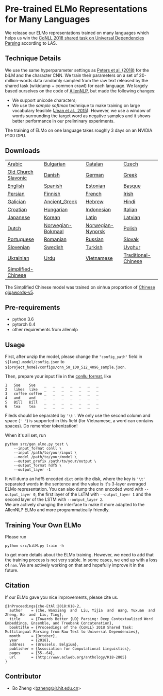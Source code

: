 Pre-trained ELMo Representations for Many Languages
===================================================

We release our ELMo representations trained on many languages
which helps us win the [CoNLL 2018 shared task on Universal Dependencies Parsing](http://universaldependencies.org/conll18/results.html)
according to LAS.

## Technique Details

We use the same hyperparameter settings as [Peters et al. (2018)](https://arxiv.org/abs/1802.05365) for the biLM
and the character CNN.
We train their parameters
on a set of 20-million-words data randomly
sampled from the raw text released by the shared task (wikidump + common crawl) for each language.
We largely based ourselves on the code of [AllenNLP](https://allennlp.org/), but made the following changes:

* We support unicode characters;
* We use the *sample softmax* technique
to make training on large vocabulary feasible ([Jean et al., 2015](https://arxiv.org/abs/1412.2007)).
However, we use a window of words surrounding the target word
as negative samples and it shows better performance in our preliminary experiments.

The training of ELMo on one language takes roughly 3 days on an NVIDIA P100 GPU.


## Downloads

|   |   |   |   |
|---|---|---|---|
| [Arabic](http://pbmpb9h15.bkt.gdipper.com/ar.model.tar.xz) | [Bulgarian](http://pbmpb9h15.bkt.gdipper.com/bg.model.tar.xz) | [Catalan](http://pbmpb9h15.bkt.gdipper.com/ca.model.tar.xz) | [Czech](http://pbmpb9h15.bkt.gdipper.com/cs.model.tar.xz)  |
| [Old Church Slavonic](http://pbmpb9h15.bkt.gdipper.com/cu.model.tar.xz) | [Danish](http://pbmpb9h15.bkt.gdipper.com/da.model.tar.xz) | [German](http://pbmpb9h15.bkt.gdipper.com/de.model.tar.xz) | [Greek](http://pbmpb9h15.bkt.gdipper.com/el.model.tar.xz) | 
| [English](http://pbmpb9h15.bkt.gdipper.com/en.model.tar.xz) | [Spanish](http://pbmpb9h15.bkt.gdipper.com/es.model.tar.xz) | [Estonian](http://pbmpb9h15.bkt.gdipper.com/et.model.tar.xz) | [Basque](http://pbmpb9h15.bkt.gdipper.com/eu.model.tar.xz) |
| [Persian](http://pbmpb9h15.bkt.gdipper.com/fa.model.tar.xz) | [Finnish](http://pbmpb9h15.bkt.gdipper.com/fi.model.tar.xz) | [French](http://pbmpb9h15.bkt.gdipper.com/fr.model.tar.xz) | [Irish](http://pbmpb9h15.bkt.gdipper.com/ga.model.tar.xz) | 
| [Galician](http://pbmpb9h15.bkt.gdipper.com/gl.model.tar.xz) | [Ancient_Greek](http://pbmpb9h15.bkt.gdipper.com/grc.model.tar.xz) | [Hebrew](http://pbmpb9h15.bkt.gdipper.com/he.model.tar.xz) | [Hindi](http://pbmpb9h15.bkt.gdipper.com/hi.model.tar.xz) | 
| [Croatian](http://pbmpb9h15.bkt.gdipper.com/hr.model.tar.xz) | [Hungarian](http://pbmpb9h15.bkt.gdipper.com/hu.model.tar.xz) | [Indonesian](http://pbmpb9h15.bkt.gdipper.com/id.model.tar.xz) | [Italian](http://pbmpb9h15.bkt.gdipper.com/it.model.tar.xz) |
| [Japanese](http://pbmpb9h15.bkt.gdipper.com/ja.model.tar.xz) | [Korean](http://pbmpb9h15.bkt.gdipper.com/ko.model.tar.xz) | [Latin](http://pbmpb9h15.bkt.gdipper.com/la.model.tar.xz) | [Latvian](http://pbmpb9h15.bkt.gdipper.com/lv.model.tar.xz) |
| [Dutch](http://pbmpb9h15.bkt.gdipper.com/nl.model.tar.xz) | [Norwegian-Bokmaal](http://pbmpb9h15.bkt.gdipper.com/no_bokmaal.model.tar.xz) | [Norwegian-Nynorsk](http://pbmpb9h15.bkt.gdipper.com/no_nynorsk.model.tar.xz) | [Polish](http://pbmpb9h15.bkt.gdipper.com/pl.model.tar.xz) | 
| [Portuguese](http://pbmpb9h15.bkt.gdipper.com/pt.model.tar.xz) | [Romanian](http://pbmpb9h15.bkt.gdipper.com/ro.model.tar.xz) | [Russian](http://pbmpb9h15.bkt.gdipper.com/ru.model.tar.xz) | [Slovak](http://pbmpb9h15.bkt.gdipper.com/sk.model.tar.xz) |
| [Slovenian](http://pbmpb9h15.bkt.gdipper.com/sl.model.tar.xz) | [Swedish](http://pbmpb9h15.bkt.gdipper.com/sv.model.tar.xz) | [Turkish](http://pbmpb9h15.bkt.gdipper.com/tr.model.tar.xz) | [Uyghur](http://pbmpb9h15.bkt.gdipper.com/ug.model.tar.xz) |
| [Ukrainian](http://pbmpb9h15.bkt.gdipper.com/uk.model.tar.xz) | [Urdu](http://pbmpb9h15.bkt.gdipper.com/ur.model.tar.xz) | [Vietnamese](http://pbmpb9h15.bkt.gdipper.com/vi.model.tar.xz) | [Traditional-Chinese](http://pbmpb9h15.bkt.gdipper.com/zht.model.tar.xz) |
| [Simplified-Chinese](http://pbmpb9h15.bkt.gdipper.com/zhs.model.tar.xz) | | |


The Simplified Chinese model was trained on xinhua proportion of [Chinese gigawords-v5](https://catalog.ldc.upenn.edu/ldc2011t13).

## Pre-requirements

* python 3.6 
* pytorch 0.4
* other requirements from allennlp

## Usage

First, after unzip the model, please change the `"config_path"` field in `${lang}.model/config.json`
to `${project_home}/configs/cnn_50_100_512_4096_sample.json`.

Then, prepare your input file in the [conllu format](http://universaldependencies.org/format.html), like
```
1   Sue    Sue    _   _   _   _   _   _   _
2   likes  like   _   _   _   _   _   _   _
3   coffee coffee _   _   _   _   _   _   _
4   and    and    _   _   _   _   _   _   _
5   Bill   Bill   _   _   _   _   _   _   _
6   tea    tea    _   _   _   _   _   _   _
```
Fileds should be separated by `'\t'`. We only use the second column and space (`' '`) is supported in
this field (for Vietnamese, a word can contains spaces).
Do remember tokenization!

When it's all set, run

```
python src/gen_elmo.py test \
    --input_format conll \
    --input /path/to/your/input \
    --model /path/to/your/model \
    --output_prefix /path/to/your/output \
    --output_format hdf5 \
    --output_layer -1
```

It will dump an hdf5 encoded `dict` onto the disk, where the key is `'\t'` separated
words in the sentence and the value is it's 3-layer averaged ELMo representation.
You can also dump the cnn encoded word with `--output_layer 0`,
the first layer of the LsTM with `--output_layer 1` and the second layer
of the LSTM with `--output_layer 2`.  
We are actively changing the interface to make it more adapted to the 
AllenNLP ELMo and more programmatically friendly.

## Training Your Own ELMo

Please run 
```
python src/biLM.py train -h
```
to get more details about the ELMo training. However, we
need to add that the training process is not very stable.
In some cases, we end up with a loss of `nan`. We are actively working on that and hopefully
improve it in the future.

## Citation

If our ELMo gave you nice improvements, please cite us.

```
@InProceedings{che-EtAl:2018:K18-2,
  author    = {Che, Wanxiang  and  Liu, Yijia  and  Wang, Yuxuan  and  Zheng, Bo  and  Liu, Ting},
  title     = {Towards Better {UD} Parsing: Deep Contextualized Word Embeddings, Ensemble, and Treebank Concatenation},
  booktitle = {Proceedings of the {CoNLL} 2018 Shared Task: Multilingual Parsing from Raw Text to Universal Dependencies},
  month     = {October},
  year      = {2018},
  address   = {Brussels, Belgium},
  publisher = {Association for Computational Linguistics},
  pages     = {55--64},
  url       = {http://www.aclweb.org/anthology/K18-2005}
}

```

## Contributor

* Bo Zheng <<bzheng@ir.hit.edu.cn>>